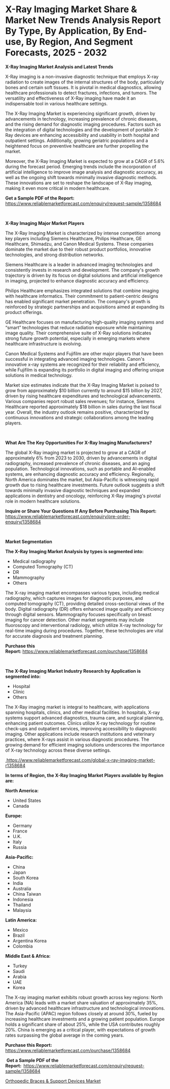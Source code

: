 <p><h1>X-Ray Imaging Market Share & Market New Trends Analysis Report By Type, By Application, By End-use, By Region, And Segment Forecasts, 2025 - 2032</h1></p><p><strong>X-Ray Imaging Market Analysis and Latest Trends</strong></p>
<p><p>X-Ray imaging is a non-invasive diagnostic technique that employs X-ray radiation to create images of the internal structures of the body, particularly bones and certain soft tissues. It is pivotal in medical diagnostics, allowing healthcare professionals to detect fractures, infections, and tumors. The versatility and effectiveness of X-Ray imaging have made it an indispensable tool in various healthcare settings.</p><p>The X-Ray Imaging Market is experiencing significant growth, driven by advancements in technology, increasing prevalence of chronic diseases, and the rising demand for diagnostic imaging procedures. Factors such as the integration of digital technologies and the development of portable X-Ray devices are enhancing accessibility and usability in both hospital and outpatient settings. Additionally, growing geriatric populations and a heightened focus on preventive healthcare are further propelling the market.</p><p>Moreover, the X-Ray Imaging Market is expected to grow at a CAGR of 5.6% during the forecast period. Emerging trends include the incorporation of artificial intelligence to improve image analysis and diagnostic accuracy, as well as the ongoing shift towards minimally invasive diagnostic methods. These innovations are set to reshape the landscape of X-Ray imaging, making it even more critical in modern healthcare.</p></p>
<p><strong>Get a Sample PDF of the Report:&nbsp;</strong> <a href="https://www.reliablemarketforecast.com/enquiry/request-sample/1358684?utm_campaign=2325&utm_medium=2&utm_source=Github&utm_content=ia&utm_term=22032025&utm_id=x-ray-imaging">https://www.reliablemarketforecast.com/enquiry/request-sample/1358684</a></p>
<p>&nbsp;</p>
<p><strong>X-Ray Imaging Major Market Players</strong></p>
<p><p>The X-Ray Imaging Market is characterized by intense competition among key players including Siemens Healthcare, Philips Healthcare, GE Healthcare, Shimadzu, and Canon Medical Systems. These companies dominate the market due to their robust product portfolios, innovative technologies, and strong distribution networks.</p><p>Siemens Healthcare is a leader in advanced imaging technologies and consistently invests in research and development. The company's growth trajectory is driven by its focus on digital solutions and artificial intelligence in imaging, projected to enhance diagnostic accuracy and efficiency.</p><p>Philips Healthcare emphasizes integrated solutions that combine imaging with healthcare informatics. Their commitment to patient-centric designs has enabled significant market penetration. The company's growth is reinforced by strategic partnerships and acquisitions aimed at expanding its product offerings.</p><p>GE Healthcare focuses on manufacturing high-quality imaging systems and “smart” technologies that reduce radiation exposure while maintaining image quality. Their comprehensive suite of X-Ray solutions indicates strong future growth potential, especially in emerging markets where healthcare infrastructure is evolving.</p><p>Canon Medical Systems and Fujifilm are other major players that have been successful in integrating advanced imaging technologies. Canon's innovative x-ray systems are recognized for their reliability and efficiency, while Fujifilm is expanding its portfolio in digital imaging and offering unique solutions in medical technology.</p><p>Market size estimates indicate that the X-Ray Imaging Market is poised to grow from approximately $10 billion currently to around $15 billion by 2027, driven by rising healthcare expenditures and technological advancements. Various companies report robust sales revenues; for instance, Siemens Healthcare reported approximately $18 billion in sales during the last fiscal year. Overall, the industry outlook remains positive, characterized by continuous innovations and strategic collaborations among the leading players.</p></p>
<p>&nbsp;</p>
<p><strong>What Are The Key Opportunities For X-Ray Imaging Manufacturers?</strong></p>
<p><p>The global X-Ray imaging market is projected to grow at a CAGR of approximately 6% from 2023 to 2030, driven by advancements in digital radiography, increased prevalence of chronic diseases, and an aging population. Technological innovations, such as portable and AI-enabled systems, are enhancing diagnostic accuracy and efficiency. Regionally, North America dominates the market, but Asia-Pacific is witnessing rapid growth due to rising healthcare investments. Future outlook suggests a shift towards minimally invasive diagnostic techniques and expanded applications in dentistry and oncology, reinforcing X-Ray imaging's pivotal role in modern healthcare solutions.</p></p>
<p><strong>Inquire or Share Your Questions If Any Before Purchasing This Report:</strong> <a href="https://www.reliablemarketforecast.com/enquiry/pre-order-enquiry/1358684?utm_campaign=2325&utm_medium=2&utm_source=Github&utm_content=ia&utm_term=22032025&utm_id=x-ray-imaging">https://www.reliablemarketforecast.com/enquiry/pre-order-enquiry/1358684</a></p>
<p>&nbsp;</p>
<p><strong>Market Segmentation</strong></p>
<p><strong>The X-Ray Imaging Market Analysis by types is segmented into:</strong></p>
<p><ul><li>Medical radiography</li><li>Computed Tomography (CT)</li><li>DR</li><li>Mammography</li><li>Others</li></ul></p>
<p><p>The X-ray imaging market encompasses various types, including medical radiography, which captures images for diagnostic purposes, and computed tomography (CT), providing detailed cross-sectional views of the body. Digital radiography (DR) offers enhanced image quality and efficiency through digital sensors. Mammography focuses specifically on breast imaging for cancer detection. Other market segments may include fluoroscopy and interventional radiology, which utilize X-ray technology for real-time imaging during procedures. Together, these technologies are vital for accurate diagnosis and treatment planning.</p></p>
<p><strong>Purchase this Report:&nbsp;</strong><a href="https://www.reliablemarketforecast.com/purchase/1358684?utm_campaign=2325&utm_medium=2&utm_source=Github&utm_content=ia&utm_term=22032025&utm_id=x-ray-imaging">https://www.reliablemarketforecast.com/purchase/1358684</a></p>
<p>&nbsp;</p>
<p><strong>The X-Ray Imaging Market Industry Research by Application is segmented into:</strong></p>
<p><ul><li>Hospital</li><li>Clinic</li><li>Others</li></ul></p>
<p><p>The X-Ray imaging market is integral to healthcare, with applications spanning hospitals, clinics, and other medical facilities. In hospitals, X-ray systems support advanced diagnostics, trauma care, and surgical planning, enhancing patient outcomes. Clinics utilize X-ray technology for routine check-ups and outpatient services, improving accessibility to diagnostic imaging. Other applications include research institutions and veterinary practices, where X-rays assist in various diagnostic procedures. The growing demand for efficient imaging solutions underscores the importance of X-ray technology across these diverse settings.</p></p>
<p><a href="https://www.reliablemarketforecast.com/global-x-ray-imaging-market-r1358684?utm_campaign=2325&utm_medium=2&utm_source=Github&utm_content=ia&utm_term=22032025&utm_id=x-ray-imaging">&nbsp;https://www.reliablemarketforecast.com/global-x-ray-imaging-market-r1358684</a></p>
<p><strong>In terms of Region, the X-Ray Imaging Market Players available by Region are:</strong></p>
<p>
    <p> <strong> North America: </strong>
        <ul>
            <li>United States</li>
            <li>Canada</li>
        </ul>
        </p> 
    <p> <strong> Europe: </strong>
        <ul>
            <li>Germany</li>
            <li>France</li>
            <li>U.K.</li>
            <li>Italy</li>
            <li>Russia</li>
        </ul>
        </p> 
    <p> <strong> Asia-Pacific: </strong>
        <ul>
            <li>China</li>
            <li>Japan</li>
            <li>South Korea</li>
            <li>India</li>
            <li>Australia</li>
            <li>China Taiwan</li>
            <li>Indonesia</li>
            <li>Thailand</li>
            <li>Malaysia</li>
        </ul>
        </p> 
    <p> <strong> Latin America: </strong>
        <ul>
            <li>Mexico</li>
            <li>Brazil</li>
            <li>Argentina Korea</li>
            <li>Colombia</li>
        </ul>
        </p> 
    <p> <strong> Middle East & Africa: </strong>
        <ul>
            <li>Turkey</li>
            <li>Saudi</li>
            <li>Arabia</li>
            <li>UAE</li>
            <li>Korea</li>
        </ul>
    </p>
    </p>
<p><p>The X-ray imaging market exhibits robust growth across key regions: North America (NA) leads with a market share valuation of approximately 35%, driven by advanced healthcare infrastructure and technological innovations. The Asia-Pacific (APAC) region follows closely at around 30%, fueled by increasing healthcare investments and a growing patient population. Europe holds a significant share of about 25%, while the USA contributes roughly 20%. China is emerging as a critical player, with expectations of growth rates surpassing the global average in the coming years.</p></p>
<p><strong>Purchase this Report: </strong><a href="https://www.reliablemarketforecast.com/purchase/1358684?utm_campaign=2325&utm_medium=2&utm_source=Github&utm_content=ia&utm_term=22032025&utm_id=x-ray-imaging">https://www.reliablemarketforecast.com/purchase/1358684</a></p>
<p>&nbsp;<strong>Get a Sample PDF of the Report:&nbsp;&nbsp;</strong><a href="https://www.reliablemarketforecast.com/enquiry/request-sample/1358684?utm_campaign=2325&utm_medium=2&utm_source=Github&utm_content=ia&utm_term=22032025&utm_id=x-ray-imaging">https://www.reliablemarketforecast.com/enquiry/request-sample/1358684</a></p>
<p><strong></strong></p>
<p><p><a href="https://github.com/kathiestrine5ty/Market-Research-Report-List-1/blob/main/orthopedic-braces-support-devices-market.md?utm_campaign=2325&utm_medium=2&utm_source=Github&utm_content=ia&utm_term=22032025&utm_id=x-ray-imaging">Orthopedic Braces & Support Devices Market</a></p></p>
